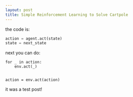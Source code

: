 ```yaml
---
layout: post
title: Simple Reinforcement Learning to Solve Cartpole
---
```


the code is:

```python
action = agent.act(state)
state = next_state
```
next you can do:

```
for _ in action:
	env.act(_)
```

<pre><code>
action = env.act(action)
</code></pre>

it was a test post!
